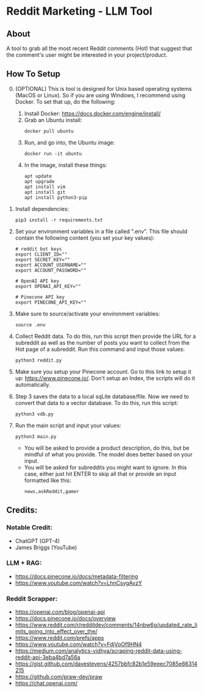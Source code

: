 # Reddit Marketing - LLM Tool

## About

A tool to grab all the most recent Reddit comments (Hot) that suggest that the comment's user might be interested in your project/product.

## How To Setup

0. (OPTIONAL) This is tool is designed for Unix based operating systems (MacOS or Linux). So if you are using Windows, I recommend using Docker. To set that up, do the following:

   1. Install Docker: https://docs.docker.com/engine/install/
   2. Grab an Ubuntu install:
      ```
      docker pull ubuntu
      ```
   3. Run, and go into, the Ubuntu image:
      ```
      docker run -it ubuntu
      ```
   4. In the image, install these things:
      ```
      apt update
      apt upgrade
      apt install vim
      apt install git
      apt install python3-pip
      ```

1. Install dependencies:

   ```
   pip3 install -r requirements.txt
   ```

2. Set your environment variables in a file called ".env". This file should contain the following content (you set your key values):

   ```
   # reddit bot keys
   export CLIENT_ID=""
   export SECRET_KEY=""
   export ACCOUNT_USERNAME=""
   export ACCOUNT_PASSWORD=""

   # OpenAI API key
   export OPENAI_API_KEY=""

   # Pinecone API key
   export PINECONE_API_KEY=""
   ```

3. Make sure to source/activate your environment variables:

   ```
   source .env
   ```

4. Collect Reddit data. To do this, run this script then provide the URL for a subreddit as well as the number of posts you want to collect from the Hot page of a subreddit. Run this command and input those values:

   ```
   python3 reddit.py
   ```

5. Make sure you setup your Pinecone account. Go to this link to setup it up: https://www.pinecone.io/. Don't setup an Index, the scripts will do it automatically.

6. Step 3 saves the data to a local sqLite database/file. Now we need to convert that data to a vector database. To do this, run this script:

   ```
   python3 vdb.py
   ```

7. Run the main script and input your values:
   ```
   python3 main.py
   ```
   - You will be asked to provide a product description, do this, but be mindful of what you provide. The model does better based on your input.
   - You will be asked for subreddits you might want to ignore. In this case, either just hit ENTER to skip all that or provide an input formatted like this:
     ```
     news,askReddit,gamer
     ```

## Credits:

### Notable Credit:

- ChatGPT (GPT-4)
- James Briggs (YouTube)

### LLM + RAG:

- https://docs.pinecone.io/docs/metadata-filtering
- https://www.youtube.com/watch?v=LhnCsygAvzY

### Reddit Scrapper:

- https://openai.com/blog/openai-api
- https://docs.pinecone.io/docs/overview
- https://www.reddit.com/r/redditdev/comments/14nbw6g/updated_rate_limits_going_into_effect_over_the/
- https://www.reddit.com/prefs/apps
- https://www.youtube.com/watch?v=FdjVoOf9HN4
- https://medium.com/analytics-vidhya/scraping-reddit-data-using-reddit-api-3eba4bd7a56a
- https://gist.github.com/davestevens/4257bbfc82b1e59eeec7085e66314215
- https://github.com/praw-dev/praw
- https://chat.openai.com/
